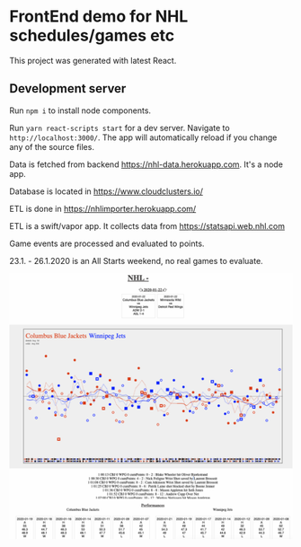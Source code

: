 # FrontEnd demo for NHL schedules/games etc

This project was generated with latest React.

## Development server

Run `npm i` to install node components.

Run `yarn react-scripts start` for a dev server. Navigate to `http://localhost:3000/`. The app will automatically reload if you change any of the source files.

Data is fetched from backend https://nhl-data.herokuapp.com.
It's a node app.

Database is located in https://www.cloudclusters.io/

ETL is done in https://nhlimporter.herokuapp.com/

ETL is a swift/vapor app.
It collects data from https://statsapi.web.nhl.com

Game events are processed and evaluated to points.

23.1. - 26.1.2020 is an All Starts weekend, no real games to evaluate.



![screenshot](https://github.com/eskojuhani/NHL-angular/blob/master/screenshot.png?raw=true?raw=true "Screenshot")
